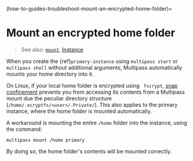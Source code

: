 (how-to-guides-troubleshoot-mount-an-encrypted-home-folder)=
# Mount an encrypted home folder

<!-- split from https://discourse.ubuntu.com/t/tutorial/27140 -->
<!-- see also https://github.com/canonical/multipass/issues/3537 -->

> See also: [`mount`](/reference/command-line-interface/mount), [Instance](/explanation/instance)

When you create the {ref}`primary-instance`  using `multipass start` or `multipass shell` without additional arguments, Multipass automatically mounts your home directory into it.

On Linux, if your local home folder is encrypted using ` fscrypt`, [snap confinement](https://snapcraft.io/docs/snap-confinement) prevents you from accessing its contents from a Multipass mount due the peculiar directory structure (`/home/.ecryptfs/<user>/.Private/`). This also applies to the primary instance, where the home folder is mounted automatically.

A workaround is mounting the entire `/home` folder into the instance, using the command:

```{code-block} text
multipass mount /home primary
```

By doing so, the home folder's contents will be mounted correctly.

<!-- Discourse contributors
<small>**Contributors:** @ricab, @gzanchi </small>
-->

